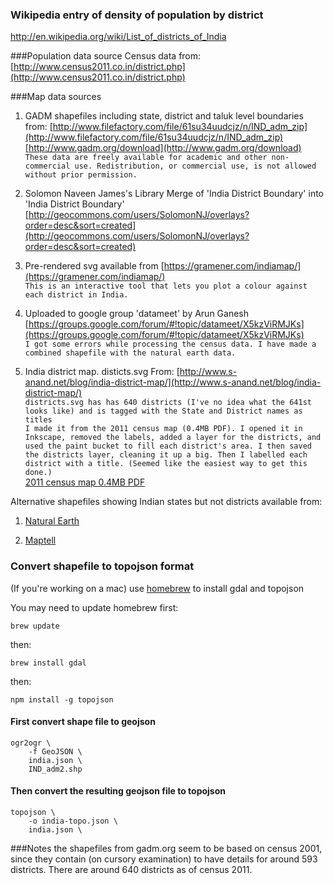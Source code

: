 ### Wikipedia entry of density of population by district
http://en.wikipedia.org/wiki/List_of_districts_of_India

###Population data source
Census data from:
[http://www.census2011.co.in/district.php](http://www.census2011.co.in/district.php)

###Map data sources

1. GADM shapefiles including state, district and taluk level boundaries from: [http://www.filefactory.com/file/61su34uudcjz/n/IND_adm_zip](http://www.filefactory.com/file/61su34uudcjz/n/IND_adm_zip)  
[http://www.gadm.org/download](http://www.gadm.org/download)  
`These data are freely available for academic and other non-commercial use. Redistribution, or commercial use, is not allowed without prior permission.`

2. Solomon Naveen James's Library
Merge of 'India District Boundary' into 'India District Boundary'
[http://geocommons.com/users/SolomonNJ/overlays?order=desc&sort=created](http://geocommons.com/users/SolomonNJ/overlays?order=desc&sort=created)

3. Pre-rendered svg available from [https://gramener.com/indiamap/](https://gramener.com/indiamap/)  
`This is an interactive tool that lets you plot a colour against each district in India.`

4. Uploaded to google group 'datameet' by Arun Ganesh  
[https://groups.google.com/forum/#!topic/datameet/X5kzViRMJKs](https://groups.google.com/forum/#!topic/datameet/X5kzViRMJKs)  
`I got some errors while processing the census data. I have made a combined shapefile with the natural earth data.`  

5. India district map. disticts.svg
From: [http://www.s-anand.net/blog/india-district-map/](http://www.s-anand.net/blog/india-district-map/)  
`districts.svg has has 640 districts (I've no idea what the 641st looks like) and is tagged with the State and District names as titles`  
`I made it from the 2011 census map (0.4MB PDF). I opened it in Inkscape, removed the labels, added a layer for the districts, and used the paint bucket to fill each district's area. I then saved the districts layer, cleaning it up a big. Then I labelled each district with a title. (Seemed like the easiest way to get this done.)`  
[2011 census map 0.4MB PDF](http://www.censusindia.gov.in/2011census/maps/maps2011.html)

Alternative shapefiles showing Indian states but not districts available from:  

1. [Natural Earth](http://www.naturalearthdata.com/downloads/10m-cultural-vectors/)  
  
2. [Maptell](http://www.maptell.com/index.php?option=com_remository&Itemid=159&func=selectfolder&cat=6)  
 

### Convert shapefile to topojson format
(If you're working on a mac) use [homebrew](http://brew.sh/) to install gdal and topojson

You may need to update homebrew first:

	brew update  

then:  

	brew install gdal  

then:  
	
	npm install -g topojson  

#### First convert shape file to geojson

	ogr2ogr \  
		-f GeoJSON \  
		india.json \  
		IND_adm2.shp

#### Then convert the resulting geojson file to topojson

	topojson \  
  		-o india-topo.json \  
  		india.json \  

###Notes
the shapefiles from gadm.org seem to be based on census 2001, since 
they contain (on cursory examination) to have details for around 593 
districts. There are around 640 districts as of census 2011. 